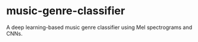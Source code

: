 # music-genre-classifier
A deep learning-based music genre classifier using Mel spectrograms and CNNs.
